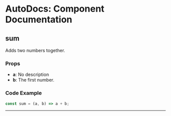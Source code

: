 # AutoDocs: Component Documentation

## sum

Adds two numbers together.

### Props

- **a**: No description
- **b**: The first number.

### Code Example

```js
const sum = (a, b) => a + b;
```

---
